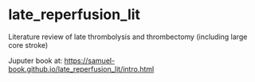 # late_reperfusion_lit

Literature review of late thrombolysis and thrombectomy (including large core stroke)

Juputer book at: https://samuel-book.github.io/late_reperfusion_lit/intro.html
